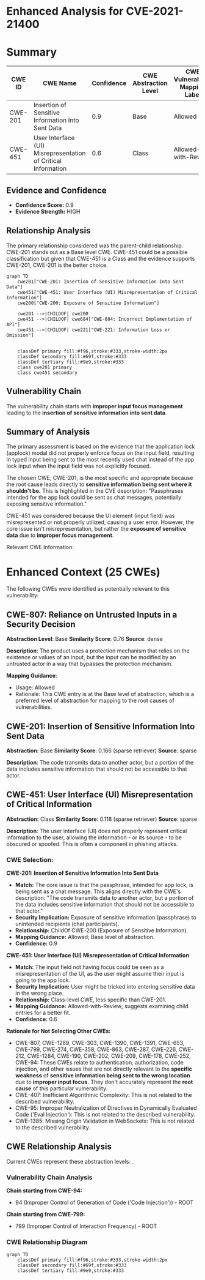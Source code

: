 # Enhanced Analysis for CVE-2021-21400

# Summary
| CWE ID | CWE Name | Confidence | CWE Abstraction Level | CWE Vulnerability Mapping Label | CWE-Vulnerability Mapping Notes |
|---|---|---|---|---|---|
| CWE-201 | Insertion of Sensitive Information Into Sent Data | 0.9 | Base | Allowed | Primary CWE |
| CWE-451 | User Interface (UI) Misrepresentation of Critical Information | 0.6 | Class | Allowed-with-Review | Secondary Candidate |

## Evidence and Confidence

*   **Confidence Score:** 0.9
*   **Evidence Strength:** HIGH

## Relationship Analysis
The primary relationship considered was the parent-child relationship. CWE-201 stands out as a Base level CWE. CWE-451 could be a possible classification but given that CWE-451 is a Class and the evidence supports CWE-201, CWE-201 is the better choice.

```mermaid
graph TD
    cwe201["CWE-201: Insertion of Sensitive Information Into Sent Data"]
    cwe451["CWE-451: User Interface (UI) Misrepresentation of Critical Information"]
    cwe200["CWE-200: Exposure of Sensitive Information"]

    cwe201 -->|CHILDOF| cwe200
    cwe451 -->|CHILDOF| cwe684["CWE-684: Incorrect Implementation of API"]
    cwe451 -->|CHILDOF| cwe221["CWE-221: Information Loss or Omission"]
    

    classDef primary fill:#f96,stroke:#333,stroke-width:2px
    classDef secondary fill:#69f,stroke:#333
    classDef tertiary fill:#9e9,stroke:#333
    class cwe201 primary
    class cwe451 secondary
```

## Vulnerability Chain
The vulnerability chain starts with **improper input focus management** leading to the **insertion of sensitive information into sent data**.

## Summary of Analysis
The primary assessment is based on the evidence that the application lock (applock) modal did not properly enforce focus on the input field, resulting in typed input being sent to the most recently used chat instead of the app lock input when the input field was not explicitly focused.

The chosen CWE, CWE-201, is the most specific and appropriate because the root cause leads directly to **sensitive information being sent where it shouldn't be.** This is highlighted in the CVE description: "Passphrases intended for the app lock could be sent as chat messages, potentially exposing sensitive information."

CWE-451 was considered because the UI element (input field) was misrepresented or not properly utilized, causing a user error. However, the core issue isn't misrepresentation, but rather the **exposure of sensitive data** due to **improper focus management**.

Relevant CWE Information:

# Enhanced Context (25 CWEs)
The following CWEs were identified as potentially relevant to this vulnerability:

## CWE-807: Reliance on Untrusted Inputs in a Security Decision
**Abstraction Level**: Base
**Similarity Score**: 0.76
**Source**: dense

**Description**:
The product uses a protection mechanism that relies on the existence or values of an input, but the input can be modified by an untrusted actor in a way that bypasses the protection mechanism.

**Mapping Guidance**:
- Usage: Allowed
- Rationale: This CWE entry is at the Base level of abstraction, which is a preferred level of abstraction for mapping to the root causes of vulnerabilities.

## CWE-201: Insertion of Sensitive Information Into Sent Data
**Abstraction:** Base
**Similarity Score**: 0.166 (sparse retriever)
**Source**: sparse

**Description**:
The code transmits data to another actor, but a portion of the data includes sensitive information that should not be accessible to that actor.

## CWE-451: User Interface (UI) Misrepresentation of Critical Information
**Abstraction:** Class
**Similarity Score**: 0.118 (sparse retriever)
**Source**: sparse

**Description**:
The user interface (UI) does not properly represent critical information to the user, allowing the information - or its source - to be obscured or spoofed. This is often a component in phishing attacks.

### CWE Selection:

**CWE-201: Insertion of Sensitive Information Into Sent Data**

*   **Match:** The core issue is that the passphrase, intended for app lock, is being sent as a chat message. This aligns directly with the CWE's description: "The code transmits data to another actor, but a portion of the data includes sensitive information that should not be accessible to that actor."
*   **Security Implication:** Exposure of sensitive information (passphrase) to unintended recipients (chat participants).
*   **Relationship:** ChildOf CWE-200 (Exposure of Sensitive Information).
*   **Mapping Guidance:** Allowed; Base level of abstraction.
*   **Confidence:** 0.9

**CWE-451: User Interface (UI) Misrepresentation of Critical Information**

*   **Match:** The input field not having focus could be seen as a misrepresentation of the UI, as the user might assume their input is going to the app lock.
*   **Security Implication:** User might be tricked into entering sensitive data in the wrong place.
*   **Relationship:** Class-level CWE, less specific than CWE-201.
*   **Mapping Guidance:** Allowed-with-Review; suggests examining child entries for a better fit.
*   **Confidence:** 0.6

**Rationale for Not Selecting Other CWEs:**

*   CWE-807, CWE-1289, CWE-303, CWE-1390, CWE-1391, CWE-653, CWE-799, CWE-274, CWE-358, CWE-863, CWE-287, CWE-226, CWE-212, CWE-1284, CWE-190, CWE-202, CWE-209, CWE-178, CWE-252, CWE-94: These CWEs relate to authentication, authorization, code injection, and other issues that are not directly relevant to the **specific weakness** of **sensitive information being sent to the wrong location** due to **improper input focus.** They don't accurately represent the **root cause** of this particular vulnerability.
*   CWE-407: Inefficient Algorithmic Complexity: This is not related to the described vulnerability.
*   CWE-95: Improper Neutralization of Directives in Dynamically Evaluated Code ('Eval Injection'): This is not related to the described vulnerability.
*   CWE-1385: Missing Origin Validation in WebSockets: This is not related to the described vulnerability.


## CWE Relationship Analysis

Current CWEs represent these abstraction levels: .


### Vulnerability Chain Analysis

**Chain starting from CWE-94:**
- 94 (Improper Control of Generation of Code ('Code Injection')) - ROOT


**Chain starting from CWE-799:**
- 799 (Improper Control of Interaction Frequency) - ROOT



### CWE Relationship Diagram

```mermaid
graph TD
    classDef primary fill:#f96,stroke:#333,stroke-width:2px
    classDef secondary fill:#69f,stroke:#333
    classDef tertiary fill:#9e9,stroke:#333
```